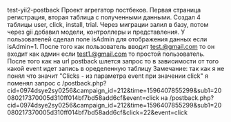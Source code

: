 test-yii2-postback
Проект агрегатор постбеков. Первая страница регистрация, вторая таблица с полученными данными. Создал 4 таблицы user, click, install, trial. Через миграции залил в базу, потом через gii добавил модели, контроллеры и представления. У пользователей сделал поле isAdmin для отображения данных если isAdmin=1. После того как пользователь вводит test.@gmail.com то он входит как админ если test1.@gmail.com то простой пользователь. После того как на url postback шлется запрос то в зависимости от того какой event идет запись в оределенную таблицу Замечание: так как я не понял что значит "Clicks - из параметра event при значении click" я поменял запрос с /postback.php?cid=0974dsye2sy0256&campaign_id=212&time=1596407855299&sub1=20080217370005d310ff014bf7bd58add6cf&event=click на /postback.php?cid=0974dsye2sy0256&campaign_id=212&time=1596407855299&sub1=20080217370005d310ff014bf7bd58add6cf&click=22&event=click
